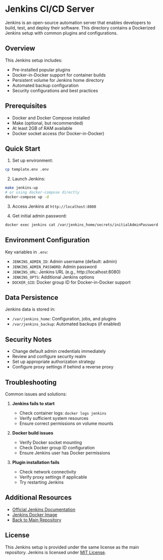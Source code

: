 # Jenkins CI/CD Server

Jenkins is an open-source automation server that enables developers to build, test, and deploy their software. This directory contains a Dockerized Jenkins setup with common plugins and configurations.

## Overview

This Jenkins setup includes:
- Pre-installed popular plugins
- Docker-in-Docker support for container builds
- Persistent volume for Jenkins home directory
- Automated backup configuration
- Security configurations and best practices

## Prerequisites

- Docker and Docker Compose installed
- Make (optional, but recommended)
- At least 2GB of RAM available
- Docker socket access (for Docker-in-Docker)

## Quick Start

1. Set up environment:
```sh
cp template.env .env
```

2. Launch Jenkins:
```sh
make jenkins-up
# or using docker-compose directly
docker-compose up -d
```

3. Access Jenkins at `http://localhost:8080`

4. Get initial admin password:
```sh
docker exec jenkins cat /var/jenkins_home/secrets/initialAdminPassword
```

## Environment Configuration

Key variables in `.env`:

- `JENKINS_ADMIN_ID`: Admin username (default: admin)
- `JENKINS_ADMIN_PASSWORD`: Admin password
- `JENKINS_URL`: Jenkins URL (e.g., http://localhost:8080)
- `JENKINS_OPTS`: Additional Jenkins options
- `DOCKER_GID`: Docker group ID for Docker-in-Docker support

## Data Persistence

Jenkins data is stored in:
- `/var/jenkins_home`: Configuration, jobs, and plugins
- `/var/jenkins_backup`: Automated backups (if enabled)

## Security Notes

- Change default admin credentials immediately
- Review and configure security realm
- Set up appropriate authorization strategy
- Configure proxy settings if behind a reverse proxy

## Troubleshooting

Common issues and solutions:

1. **Jenkins fails to start**
   - Check container logs: `docker logs jenkins`
   - Verify sufficient system resources
   - Ensure correct permissions on volume mounts

2. **Docker build issues**
   - Verify Docker socket mounting
   - Check Docker group ID configuration
   - Ensure Jenkins user has Docker permissions

3. **Plugin installation fails**
   - Check network connectivity
   - Verify proxy settings if applicable
   - Try restarting Jenkins

## Additional Resources

- [Official Jenkins Documentation](https://www.jenkins.io/doc/)
- [Jenkins Docker Image](https://hub.docker.com/r/jenkins/jenkins)
- [Back to Main Repository](..)

## License

This Jenkins setup is provided under the same license as the main repository. Jenkins is licensed under [MIT License](https://github.com/jenkinsci/jenkins/blob/master/LICENSE.txt).
